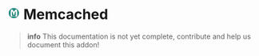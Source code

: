 # ![Memcached Logo](../assets/memcached-small.png "Memcached") Memcached

>**info**
> This documentation is not yet complete, contribute and help us document this addon!

